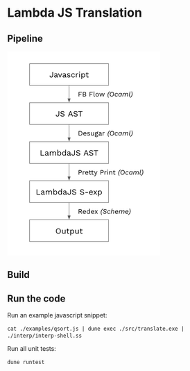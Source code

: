 # Lambda JS Translation

## Pipeline
![pipline](./pipline.png)

## Build

## Run the code

Run an example javascript snippet:
```
cat ./examples/qsort.js | dune exec ./src/translate.exe | ./interp/interp-shell.ss  
```

Run all unit tests:
```
dune runtest
```

